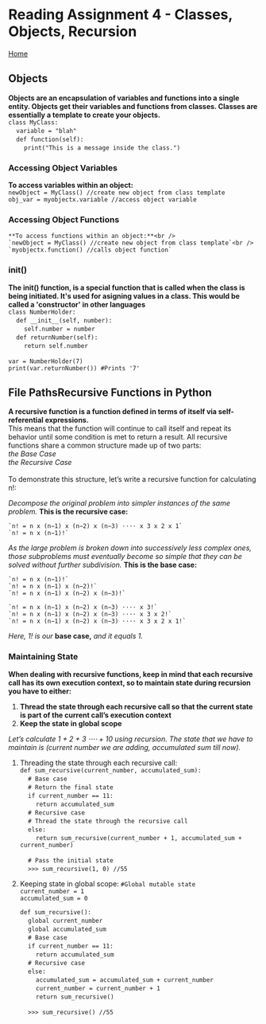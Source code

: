 # **Reading Assignment 4 - Classes, Objects, Recursion**
[Home](https://micgreene.github.io/reading-notes/)
 ## Objects
   **Objects are an encapsulation of variables and functions into a single entity. Objects get their variables and functions from classes. Classes are essentially a template to create your objects.**<br />
   `class MyClass:`<br />
    &nbsp;&nbsp;&nbsp;&nbsp;`variable = "blah"`<br />
    &nbsp;&nbsp;&nbsp;&nbsp;`def function(self):`<br />
    &nbsp;&nbsp;&nbsp;&nbsp;&nbsp;&nbsp;&nbsp;&nbsp;`print("This is a message inside the class.")`
  
   ### Accessing Object Variables <br />
   **To access variables within an object:**<br />
   `newObject = MyClass() //create new object from class template`<br />
   `obj_var = myobjectx.variable //access object variable`
    
   ### Accessing Object Functions <br />
    **To access functions within an object:**<br />
    `newObject = MyClass() //create new object from class template`<br />
    `myobjectx.function() //calls object function`
    
   ### init()
   **The __init__() function, is a special function that is called when the class is being initiated. It's used for asigning values in a class. This would be called a 'constructor' in other languages**<br />
    `class NumberHolder:`<br />
     &nbsp;&nbsp;&nbsp;&nbsp;`def __init__(self, number):`<br />
     &nbsp;&nbsp;&nbsp;&nbsp;&nbsp;&nbsp;&nbsp;&nbsp;`self.number = number`<br />
     &nbsp;&nbsp;&nbsp;&nbsp;`def returnNumber(self):`<br />
     &nbsp;&nbsp;&nbsp;&nbsp;&nbsp;&nbsp;&nbsp;&nbsp;`return self.number`<br /><br />
    `var = NumberHolder(7)`<br />
    `print(var.returnNumber()) #Prints '7'`
    
  
  ## File PathsRecursive Functions in Python
  **A recursive function is a function defined in terms of itself via self-referential expressions.**<br />
    This means that the function will continue to call itself and repeat its behavior until some condition is met to return a result. All recursive functions share a common structure made up of two parts:<br /> 
      *the Base Case*<br />
      *the Recursive Case*<br /><br />
    To demonstrate this structure, let’s write a recursive function for calculating n!:    
  
  *Decompose the original problem into simpler instances of the same problem.* **This is the recursive case:**<br />
    
    `n! = n x (n−1) x (n−2) x (n−3) ⋅⋅⋅⋅ x 3 x 2 x 1`
    `n! = n x (n−1)!`
    
  *As the large problem is broken down into successively less complex ones, those subproblems must eventually become so simple that they can be solved without further subdivision.* **This is the base case:**

    `n! = n x (n−1)!`
    `n! = n x (n−1) x (n−2)!`
    `n! = n x (n−1) x (n−2) x (n−3)!`
    
    `n! = n x (n−1) x (n−2) x (n−3) ⋅⋅⋅⋅ x 3!`
    `n! = n x (n−1) x (n−2) x (n−3) ⋅⋅⋅⋅ x 3 x 2!`
    `n! = n x (n−1) x (n−2) x (n−3) ⋅⋅⋅⋅ x 3 x 2 x 1!`
    
  *Here, 1! is our* **base case,** *and it equals 1.*
    
   ### Maintaining State
   **When dealing with recursive functions, keep in mind that each recursive call has its own execution context, so to maintain state during recursion you have to either:**
   1. **Thread the state through each recursive call so that the current state is part of the current call’s execution context**
   1. **Keep the state in global scope**
   
   *Let’s calculate 1 + 2 + 3 ⋅⋅⋅⋅ + 10 using recursion. The state that we have to maintain is (current number we are adding, accumulated sum till now).*

   1. Threading the state through each recursive call:<br />
       `def sum_recursive(current_number, accumulated_sum):`<br />
         &nbsp;&nbsp;&nbsp;&nbsp;`# Base case`<br />
         &nbsp;&nbsp;&nbsp;&nbsp;`# Return the final state`<br />
         &nbsp;&nbsp;&nbsp;&nbsp;`if current_number == 11:`<br />
           &nbsp;&nbsp;&nbsp;&nbsp;&nbsp;&nbsp;&nbsp;&nbsp;`return accumulated_sum`<br />
         &nbsp;&nbsp;&nbsp;&nbsp;`# Recursive case`<br />
         &nbsp;&nbsp;&nbsp;&nbsp;`# Thread the state through the recursive call`<br />
         &nbsp;&nbsp;&nbsp;&nbsp;`else:`<br />
           &nbsp;&nbsp;&nbsp;&nbsp;&nbsp;&nbsp;&nbsp;&nbsp;`return sum_recursive(current_number + 1, accumulated_sum + current_number)`
         
         &nbsp;&nbsp;&nbsp;&nbsp;`# Pass the initial state`<br />
         &nbsp;&nbsp;&nbsp;&nbsp;`>>> sum_recursive(1, 0) //55`
         
         
   2. Keeping state in global scope:
       `#Global mutable state`<br />
       `current_number = 1`<br />
       `accumulated_sum = 0`<br />
       
       `def sum_recursive():`<br />
       &nbsp;&nbsp;&nbsp;&nbsp;`global current_number`<br />
       &nbsp;&nbsp;&nbsp;&nbsp;`global accumulated_sum`<br />
       &nbsp;&nbsp;&nbsp;&nbsp;`# Base case`<br />
       &nbsp;&nbsp;&nbsp;&nbsp;`if current_number == 11:`<br />
       &nbsp;&nbsp;&nbsp;&nbsp;&nbsp;&nbsp;&nbsp;&nbsp;`return accumulated_sum`<br />
       &nbsp;&nbsp;&nbsp;&nbsp;`# Recursive case`<br />
       &nbsp;&nbsp;&nbsp;&nbsp;`else:`<br />
       &nbsp;&nbsp;&nbsp;&nbsp;&nbsp;&nbsp;&nbsp;&nbsp;`accumulated_sum = accumulated_sum + current_number`<br />
       &nbsp;&nbsp;&nbsp;&nbsp;&nbsp;&nbsp;&nbsp;&nbsp;`current_number = current_number + 1`<br />
       &nbsp;&nbsp;&nbsp;&nbsp;&nbsp;&nbsp;&nbsp;&nbsp;`return sum_recursive()`<br />
         
       &nbsp;&nbsp;&nbsp;&nbsp;`>>> sum_recursive() //55`
    
    
    
    
        
       

